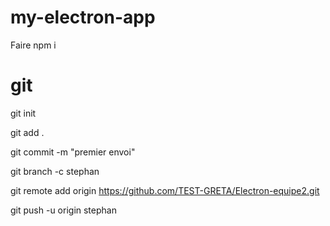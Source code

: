 # my-electron-app

Faire
npm i

# git

git init

git add .

git commit -m "premier envoi"

git branch -c stephan

git remote add origin https://github.com/TEST-GRETA/Electron-equipe2.git

git push -u origin stephan
